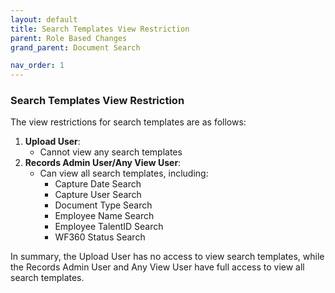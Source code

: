 ```yaml
---
layout: default
title: Search Templates View Restriction
parent: Role Based Changes
grand_parent: Document Search

nav_order: 1
---
```

### Search Templates View Restriction
The view restrictions for search templates are as follows:

1. **Upload User**:
	* Cannot view any search templates
2. **Records Admin User/Any View User**:
	* Can view all search templates, including:
		+ Capture Date Search
		+ Capture User Search
		+ Document Type Search
		+ Employee Name Search
		+ Employee TalentID Search
		+ WF360 Status Search

In summary, the Upload User has no access to view search templates, while the Records Admin User and Any View User have full access to view all search templates.
